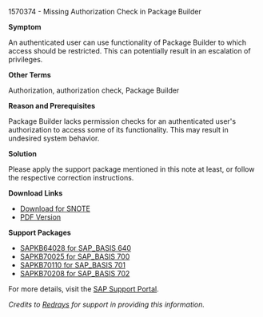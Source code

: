 1570374 - Missing Authorization Check in Package Builder

**Symptom**

An authenticated user can use functionality of Package Builder to which access should be restricted. This can potentially result in an escalation of privileges.

**Other Terms**

Authorization, authorization check, Package Builder

**Reason and Prerequisites**

Package Builder lacks permission checks for an authenticated user's authorization to access some of its functionality. This may result in undesired system behavior.

**Solution**

Please apply the support package mentioned in this note at least, or follow the respective correction instructions.

**Download Links**

- [Download for SNOTE](https://notesdownloads.sap.com/note/0040000009315222017)
- [PDF Version](https://me.sap.com/sap/support/sfm/notes/print/0001570374?language=en-US&token=61DC4404A9F304B1694DBF90224D48A0)

**Support Packages**

- [SAPKB64028 for SAP_BASIS 640](https://me.sap.com/supportpackage/SAPKB64028)
- [SAPKB70025 for SAP_BASIS 700](https://me.sap.com/supportpackage/SAPKB70025)
- [SAPKB70110 for SAP_BASIS 701](https://me.sap.com/supportpackage/SAPKB70110)
- [SAPKB70208 for SAP_BASIS 702](https://me.sap.com/supportpackage/SAPKB70208)

For more details, visit the [SAP Support Portal](https://me.sap.com/).

*Credits to [Redrays](https://redrays.io) for support in providing this information.*